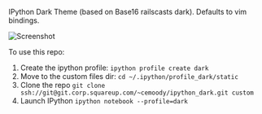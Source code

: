 IPython Dark Theme (based on Base16 railscasts dark). Defaults to vim bindings.

![Screenshot](http://imgur.com/7sDIkc7)

To use this repo:

1. Create the ipython profile: `ipython profile create dark`
2. Move to the custom files dir: `cd ~/.ipython/profile_dark/static`
2. Clone the repo `git clone ssh://git@git.corp.squareup.com/~cemoody/ipython_dark.git custom`
3. Launch IPython `ipython notebook --profile=dark`

